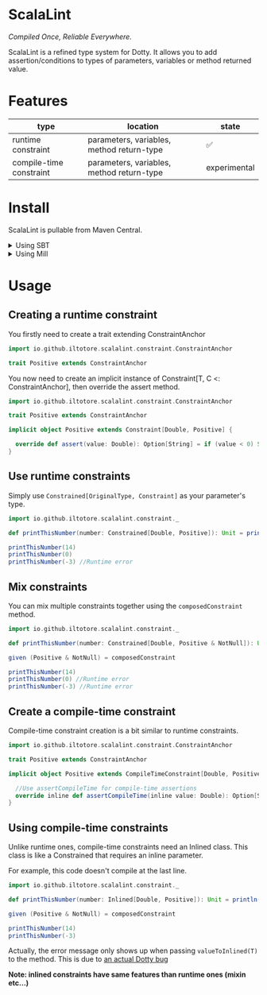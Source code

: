 # ScalaLint
*Compiled Once, Reliable Everywhere.*

ScalaLint is a refined type system for Dotty.
It allows you to add assertion/conditions to types of parameters, variables or method returned value.

# Features
| type               | location                                       | state           |
| ------------------ | ---------------------------------------------- | --------------- |
| runtime constraint | parameters, variables, method return-type      | ✅              |
| compile-time constraint | parameters, variables, method return-type | experimental    |

# Install
ScalaLint is pullable from Maven Central.

<details>
<summary>Using SBT</summary>

```scala
libraryDependencies += "io.github.iltotore" %% "scalalint" % "<version>"
```
</details>

<details>
<summary>Using Mill</summary>

```scala
ivy"io.github.iltotore::scalalint:<version>"
```
</details>

# Usage
## Creating a runtime constraint

You firstly need to create a trait extending ConstraintAnchor

```scala
import io.github.iltotore.scalalint.constraint.ConstraintAnchor

trait Positive extends ConstraintAnchor
```

You now need to create an implicit instance of Constraint[T, C <: ConstraintAnchor], then override the assert method.

```scala
import io.github.iltotore.scalalint.constraint.ConstraintAnchor

trait Positive extends ConstraintAnchor

implicit object Positive extends Constraint[Double, Positive] {

  override def assert(value: Double): Option[String] = if (value < 0) Some("$value is not positive") else None
}
```

## Use runtime constraints

Simply use `Constrained[OriginalType, Constraint]` as your parameter's type.

```scala
import io.github.iltotore.scalalint.constraint._

def printThisNumber(number: Constrained[Double, Positive]): Unit = println(number)

printThisNumber(14)
printThisNumber(0)
printThisNumber(-3) //Runtime error
```

## Mix constraints

You can mix multiple constraints together using the `composedConstraint` method.

```scala
import io.github.iltotore.scalalint.constraint._

def printThisNumber(number: Constrained[Double, Positive & NotNull]): Unit = println(number)

given (Positive & NotNull) = composedConstraint

printThisNumber(14)
printThisNumber(0) //Runtime error
printThisNumber(-3) //Runtime error
```

## Create a compile-time constraint

Compile-time constraint creation is a bit similar to runtime constraints.

```scala
import io.github.iltotore.scalalint.constraint.ConstraintAnchor

trait Positive extends ConstraintAnchor

implicit object Positive extends CompileTimeConstraint[Double, Positive] { //We use a CompileTimeConstraint instead of a Constraint

  //Use assertCompileTime for compile-time assertions
  override inline def assertCompileTime(inline value: Double): Option[String] = if (value < 0) Some("$value is not positive") else None 
}
```

## Using compile-time constraints

Unlike runtime ones, compile-time constraints need an Inlined class. This class is like a Constrained that requires an inline parameter.

For example, this code doesn't compile at the last line.

```scala
import io.github.iltotore.scalalint.constraint._

def printThisNumber(number: Inlined[Double, Positive]): Unit = println(number)

given (Positive & NotNull) = composedConstraint

printThisNumber(14)
printThisNumber(-3)
```

Actually, the error message only shows up when passing `valueToInlined(T)` to the method. This is due to [an actual Dotty bug](https://github.com/lampepfl/dotty/issues/11386)

**Note: inlined constraints have same features than runtime ones (mixin etc...)**
